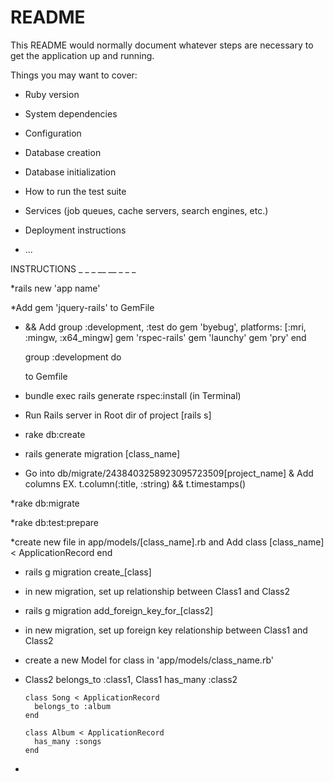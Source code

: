 # README

This README would normally document whatever steps are necessary to get the
application up and running.

Things you may want to cover:

* Ruby version

* System dependencies

* Configuration

* Database creation

* Database initialization

* How to run the test suite

* Services (job queues, cache servers, search engines, etc.)

* Deployment instructions

* ...



INSTRUCTIONS    _ _ _ __ __ _ _ _

*rails new 'app name'

*Add   gem 'jquery-rails'  to GemFile

*  && Add   group :development, :test do
      gem 'byebug', platforms: [:mri, :mingw, :x64_mingw]
      gem 'rspec-rails'
      gem 'launchy'
      gem 'pry'
    end

    group :development do  

    to Gemfile  

* bundle exec rails generate rspec:install (in Terminal)

* Run Rails server in Root dir of project [rails s]

* rake db:create

* rails generate migration [class_name]

* Go into db/migrate/2438403258923095723509[project_name] & Add columns
   EX. t.column(:title, :string) &&  t.timestamps()

*rake db:migrate

*rake db:test:prepare

*create new file in app/models/[class_name].rb and Add
        class [class_name] < ApplicationRecord
        end

* rails g migration create_[class]

* in new migration, set up relationship between Class1 and Class2

* rails g migration add_foreign_key_for_[class2]

* in new migration, set up foreign key relationship between Class1 and Class2

* create a new Model for class in 'app/models/class_name.rb'

* Class2 belongs_to :class1, Class1 has_many :class2

      class Song < ApplicationRecord
        belongs_to :album
      end

      class Album < ApplicationRecord
        has_many :songs
      end

* 
